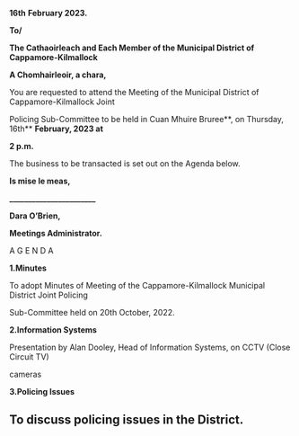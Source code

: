 **16th** **February 2023.**

**To/**

**The Cathaoirleach and Each Member of the Municipal District of Cappamore-Kilmallock**

**A Chomhairleoir, a chara,**

You are requested to attend the Meeting of the Municipal District of Cappamore-Kilmallock Joint

Policing Sub-Committee to be held in Cuan Mhuire Bruree**, on Thursday, 16th** **February, 2023 at**

**2 p.m.**

The business to be transacted is set out on the Agenda below.

**Is mise le meas,**

**\_\_\_\_\_\_\_\_\_\_\_\_\_\_\_\_\_\_\_\_\_\_\_**

**Dara O’Brien,**

**Meetings Administrator.**

A G E N D A

**1.Minutes**

To adopt Minutes of Meeting of the Cappamore-Kilmallock Municipal District Joint Policing

Sub-Committee held on 20th October, 2022.

**2.Information Systems**

Presentation by Alan Dooley, Head of Information Systems, on CCTV (Close Circuit TV)

cameras

**3.Policing Issues**

To discuss policing issues in the District.
---
